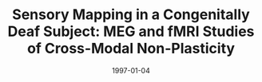 ---
title: "Sensory Mapping in a Congenitally Deaf Subject: MEG and fMRI Studies of Cross-Modal Non-Plasticity"
collection: publications
permalink: /publication/1997_sensory-mapping-in-a-congenitally-deaf-subject:-me
date: 1997-01-04
year: 1997
venue: 'Human Brain Mapping'
authors: 'Hickok G, Poeppel D, Clark K, Buxton R, Rowley HA, Roberts TPL'
number: '11'
citation: 'Hickok G, Poeppel D, Clark K, Buxton R, Rowley HA, Roberts TPL (1997). Sensory Mapping in a Congenitally Deaf Subject: MEG and fMRI Studies of Cross-Modal Non-Plasticity. Human Brain Mapping.'
category: 'article'
---
